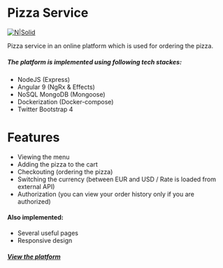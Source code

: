 # Pizza Service

[![N|Solid](https://pizza-order-service.herokuapp.com/assets/images/logo.png)](https://pizza-order-service.herokuapp.com/)

Pizza service in an online platform which is used for ordering the pizza. 
##### The platform is implemented using following tech stackes:

  - NodeJS (Express)
  - Angular 9 (NgRx & Effects)
  - NoSQL MongoDB (Mongoose)
  - Dockerization (Docker-compose)
  - Twitter Bootstrap 4

# Features

  - Viewing the menu
  - Adding the pizza to the cart
  - Checkouting (ordering the pizza)
  - Switching the currency (between EUR and USD / Rate is loaded from external API)
  - Authorization (you can view your order history only if you are authorized)

#### Also implemented:
  - Several useful pages
  - Responsive design

##### [View the platform](https://pizza-order-service.herokuapp.com//)
